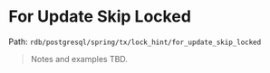# For Update Skip Locked

Path: `rdb/postgresql/spring/tx/lock_hint/for_update_skip_locked`

> Notes and examples TBD.

